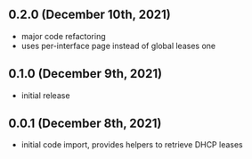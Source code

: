 ## 0.2.0 (December 10th, 2021)

* major code refactoring
* uses per-interface page instead of global leases one

## 0.1.0 (December 9th, 2021)

* initial release

## 0.0.1 (December 8th, 2021)

* initial code import, provides helpers to retrieve DHCP leases

